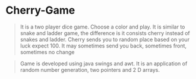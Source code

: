 # Cherry-Game


>It is a two player dice game.
Choose a color and play.
It is similar to snake and ladder game, the difference is it consists cherry instead of snakes and ladder.
Cherry sends you to random place based on your luck expect 100. It may sometimes send you back, sometimes front, sometimes no change

>Game is developed using java swings and awt. It is an application of random number generation, two pointers and 2 D arrays.

